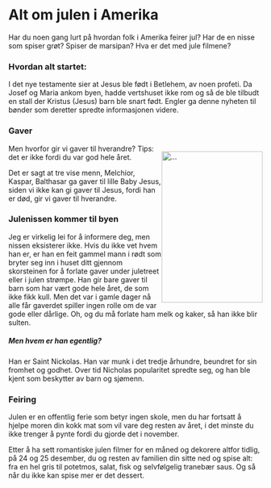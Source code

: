 # Alt om julen i Amerika

Har du noen gang lurt på hvordan folk i Amerika feirer jul? Har de en nisse som spiser grøt? Spiser de marsipan? Hva er det med jule filmene?

### Hvordan alt startet:

I det nye testamente sier at Jesus ble født i Betlehem, av noen profeti. Da Josef og Maria ankom byen, hadde vertshuset ikke rom og så de ble tilbudt en stall der Kristus (Jesus) barn ble snart født. Engler ga denne nyheten til bønder som deretter spredte informasjonen videre.

### Gaver

<p style='float:right'><img src='https://i.pinimg.com/originals/95/4d/49/954d49b305b9344d69f0bcb341f0e698.png' height='300px' width='200px' alt='...'></p>
                    
Men hvorfor gir vi gaver til hverandre? Tips: det er ikke fordi du var god hele året.

Det er sagt at tre vise menn, Melchior, Kaspar, Balthasar ga gaver til lille Baby Jesus, siden vi ikke kan gi gaver til Jesus, fordi han er død, gir vi gaver til hverandre.

### Julenissen kommer til byen

Jeg er virkelig lei for å informere deg, men nissen eksisterer ikke. Hvis du ikke vet hvem han er, er han en feit gammel mann i rødt som bryter seg inn i huset ditt gjennom skorsteinen for å forlate gaver under juletreet eller i julen strømpe. Han gir bare gaver til barn som har vært gode hele året, de som ikke fikk kull. Men det var i gamle dager nå alle får gaverdet spiller ingen rolle om de var gode eller dårlige. Oh, og du må forlate ham melk og kaker, så han ikke blir sulten.

##### Men hvem er han egentlig?

Han er Saint Nickolas. Han var munk i det tredje århundre, beundret for sin fromhet og godhet. Over tid Nicholas popularitet spredte seg, og han ble kjent som beskytter av barn og sjømenn.

### Feiring

Julen er en offentlig ferie som betyr ingen skole, men du har fortsatt å hjelpe moren din kokk mat som vil vare deg resten av året, i det minste du ikke trenger å pynte fordi du gjorde det i november.

Etter å ha sett romantiske julen filmer for en måned og dekorere altfor tidlig, på 24 og 25 desember, du og resten av familien din sitte ned og spise alt: fra en hel gris til potetmos, salat, fisk og selvfølgelig tranebær saus. Og så når du ikke kan spise mer er det dessert.
